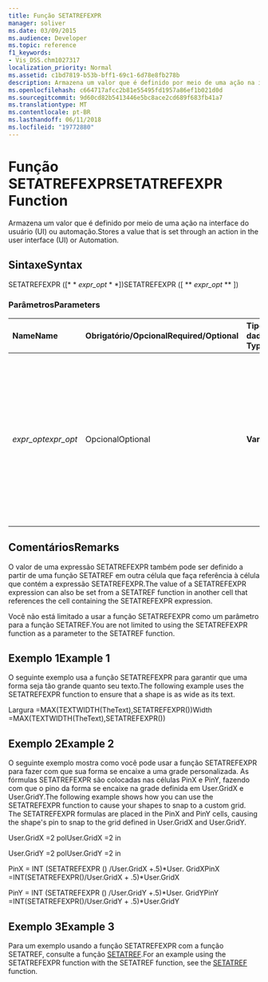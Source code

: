 ```yaml
---
title: Função SETATREFEXPR
manager: soliver
ms.date: 03/09/2015
ms.audience: Developer
ms.topic: reference
f1_keywords:
- Vis_DSS.chm1027317
localization_priority: Normal
ms.assetid: c1bd7819-b53b-bff1-69c1-6d78e8fb278b
description: Armazena um valor que é definido por meio de uma ação na interface do usuário (UI) ou automação.
ms.openlocfilehash: c664717afcc2b81e55495fd1957a86ef1b021d0d
ms.sourcegitcommit: 9d60cd82b5413446e5bc8ace2cd689f683fb41a7
ms.translationtype: MT
ms.contentlocale: pt-BR
ms.lasthandoff: 06/11/2018
ms.locfileid: "19772880"
---
```

# <a name="setatrefexpr-function"></a><span data-ttu-id="29ab1-103">Função SETATREFEXPR</span><span class="sxs-lookup"><span data-stu-id="29ab1-103">SETATREFEXPR Function</span></span>

<span data-ttu-id="29ab1-104">Armazena um valor que é definido por meio de uma ação na interface do usuário (UI) ou automação.</span><span class="sxs-lookup"><span data-stu-id="29ab1-104">Stores a value that is set through an action in the user interface (UI) or Automation.</span></span>
  
## <a name="syntax"></a><span data-ttu-id="29ab1-105">Sintaxe</span><span class="sxs-lookup"><span data-stu-id="29ab1-105">Syntax</span></span>

<span data-ttu-id="29ab1-106">SETATREFEXPR ([* * *expr_opt* * *])</span><span class="sxs-lookup"><span data-stu-id="29ab1-106">SETATREFEXPR ([ ** *expr_opt* ** ])</span></span> 
  
### <a name="parameters"></a><span data-ttu-id="29ab1-107">Parâmetros</span><span class="sxs-lookup"><span data-stu-id="29ab1-107">Parameters</span></span>

|<span data-ttu-id="29ab1-108">**Name**</span><span class="sxs-lookup"><span data-stu-id="29ab1-108">**Name**</span></span>|<span data-ttu-id="29ab1-109">**Obrigatório/Opcional**</span><span class="sxs-lookup"><span data-stu-id="29ab1-109">**Required/Optional**</span></span>|<span data-ttu-id="29ab1-110">**Tipo de dados**</span><span class="sxs-lookup"><span data-stu-id="29ab1-110">**Data Type**</span></span>|<span data-ttu-id="29ab1-111">**Descrição**</span><span class="sxs-lookup"><span data-stu-id="29ab1-111">**Description**</span></span>|
|:-----|:-----|:-----|:-----|
| <span data-ttu-id="29ab1-112">_expr_opt_</span><span class="sxs-lookup"><span data-stu-id="29ab1-112">_expr_opt_</span></span> <br/> |<span data-ttu-id="29ab1-113">Opcional</span><span class="sxs-lookup"><span data-stu-id="29ab1-113">Optional</span></span>  <br/> |<span data-ttu-id="29ab1-114">**Varia**</span><span class="sxs-lookup"><span data-stu-id="29ab1-114">**Varies**</span></span> <br/> |<span data-ttu-id="29ab1-115">Uma expressão que é substituída pelo valor ou expressão que está sendo atribuído à célula referenciada na função SETATREF.</span><span class="sxs-lookup"><span data-stu-id="29ab1-115">An expression that is replaced by the value or expression being assigned to the referenced cell in the SETATREF function.</span></span> <span data-ttu-id="29ab1-116">Se não foi indicado, seu valor inicial é 0 (zero).</span><span class="sxs-lookup"><span data-stu-id="29ab1-116">If not indicated, its initial value is 0 (zero).</span></span>  <br/> |
   
## <a name="remarks"></a><span data-ttu-id="29ab1-117">Comentários</span><span class="sxs-lookup"><span data-stu-id="29ab1-117">Remarks</span></span>

<span data-ttu-id="29ab1-118">O valor de uma expressão SETATREFEXPR também pode ser definido a partir de uma função SETATREF em outra célula que faça referência à célula que contém a expressão SETATREFEXPR.</span><span class="sxs-lookup"><span data-stu-id="29ab1-118">The value of a SETATREFEXPR expression can also be set from a SETATREF function in another cell that references the cell containing the SETATREFEXPR expression.</span></span> 
  
<span data-ttu-id="29ab1-119">Você não está limitado a usar a função SETATREFEXPR como um parâmetro para a função SETATREF.</span><span class="sxs-lookup"><span data-stu-id="29ab1-119">You are not limited to using the SETATREFEXPR function as a parameter to the SETATREF function.</span></span> 
  
## <a name="example-1"></a><span data-ttu-id="29ab1-120">Exemplo 1</span><span class="sxs-lookup"><span data-stu-id="29ab1-120">Example 1</span></span>

<span data-ttu-id="29ab1-121">O seguinte exemplo usa a função SETATREFEXPR para garantir que uma forma seja tão grande quanto seu texto.</span><span class="sxs-lookup"><span data-stu-id="29ab1-121">The following example uses the SETATREFEXPR function to ensure that a shape is as wide as its text.</span></span>
  
<span data-ttu-id="29ab1-122">Largura =MAX(TEXTWIDTH(TheText),SETATREFEXPR())</span><span class="sxs-lookup"><span data-stu-id="29ab1-122">Width =MAX(TEXTWIDTH(TheText),SETATREFEXPR())</span></span>
  
## <a name="example-2"></a><span data-ttu-id="29ab1-123">Exemplo 2</span><span class="sxs-lookup"><span data-stu-id="29ab1-123">Example 2</span></span>

<span data-ttu-id="29ab1-p102">O seguinte exemplo mostra como você pode usar a função SETATREFEXPR para fazer com que sua forma se encaixe a uma grade personalizada. As fórmulas SETATREFEXPR são colocadas nas células PinX e PinY, fazendo com que o pino da forma se encaixe na grade definida em User.GridX e User.GridY.</span><span class="sxs-lookup"><span data-stu-id="29ab1-p102">The following example shows how you can use the SETATREFEXPR function to cause your shapes to snap to a custom grid. The SETATREFEXPR formulas are placed in the PinX and PinY cells, causing the shape's pin to snap to the grid defined in User.GridX and User.GridY.</span></span> 
  
<span data-ttu-id="29ab1-126">User.GridX =2 pol</span><span class="sxs-lookup"><span data-stu-id="29ab1-126">User.GridX =2 in</span></span>
  
<span data-ttu-id="29ab1-127">User.GridY =2 pol</span><span class="sxs-lookup"><span data-stu-id="29ab1-127">User.GridY =2 in</span></span>
  
<span data-ttu-id="29ab1-128">PinX = INT (SETATREFEXPR () /User.GridX +.5)\*User. GridX</span><span class="sxs-lookup"><span data-stu-id="29ab1-128">PinX =INT(SETATREFEXPR()/User.GridX + .5)\*User.GridX</span></span>
  
<span data-ttu-id="29ab1-129">PinY = INT (SETATREFEXPR () /User.GridY +.5)\*User. GridY</span><span class="sxs-lookup"><span data-stu-id="29ab1-129">PinY =INT(SETATREFEXPR()/User.GridY + .5)\*User.GridY</span></span>
  
## <a name="example-3"></a><span data-ttu-id="29ab1-130">Exemplo 3</span><span class="sxs-lookup"><span data-stu-id="29ab1-130">Example 3</span></span>

<span data-ttu-id="29ab1-131">Para um exemplo usando a função SETATREFEXPR com a função SETATREF, consulte a função [SETATREF](setatref-function.md).</span><span class="sxs-lookup"><span data-stu-id="29ab1-131">For an example using the SETATREFEXPR function with the SETATREF function, see the [SETATREF](setatref-function.md) function.</span></span> 
  

